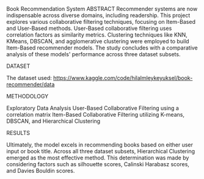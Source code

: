 Book Recommendation System
ABSTRACT Recommender systems are now indispensable across diverse domains, including readership. This project explores various collaborative filtering techniques, focusing on Item-Based and User-Based methods. User-Based collaborative filtering uses correlation factors as similarity metrics. Clustering techniques like KNN, KMeans, DBSCAN, and agglomerative clustering were employed to build Item-Based recommender models. The study concludes with a comparative analysis of these models' performance across three dataset subsets.

DATASET

The dataset used: https://www.kaggle.com/code/hilalmleykeyuksel/book-recommender/data

METHODOLOGY

Exploratory Data Analysis User-Based Collaborative Filtering using a correlation matrix Item-Based Collaborative Filtering utilizing K-means, DBSCAN, and Hierarchical Clustering

RESULTS

Ultimately, the model excels in recommending books based on either user input or book title. Across all three dataset subsets, Hierarchical Clustering emerged as the most effective method. This determination was made by considering factors such as silhouette scores, Calinski Harabasz scores, and Davies Bouldin scores.
